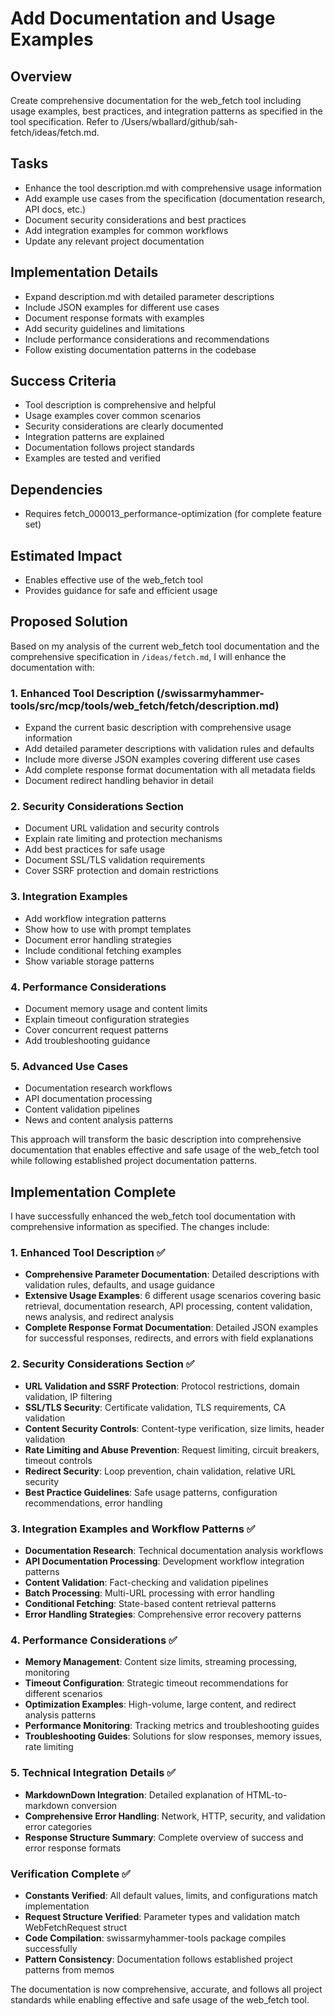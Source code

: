 # Add Documentation and Usage Examples

## Overview
Create comprehensive documentation for the web_fetch tool including usage examples, best practices, and integration patterns as specified in the tool specification. Refer to /Users/wballard/github/sah-fetch/ideas/fetch.md.

## Tasks
- Enhance the tool description.md with comprehensive usage information
- Add example use cases from the specification (documentation research, API docs, etc.)
- Document security considerations and best practices
- Add integration examples for common workflows
- Update any relevant project documentation

## Implementation Details
- Expand description.md with detailed parameter descriptions
- Include JSON examples for different use cases
- Document response formats with examples
- Add security guidelines and limitations
- Include performance considerations and recommendations
- Follow existing documentation patterns in the codebase

## Success Criteria
- Tool description is comprehensive and helpful
- Usage examples cover common scenarios
- Security considerations are clearly documented
- Integration patterns are explained
- Documentation follows project standards
- Examples are tested and verified

## Dependencies
- Requires fetch_000013_performance-optimization (for complete feature set)

## Estimated Impact
- Enables effective use of the web_fetch tool
- Provides guidance for safe and efficient usage
## Proposed Solution

Based on my analysis of the current web_fetch tool documentation and the comprehensive specification in `/ideas/fetch.md`, I will enhance the documentation with:

### 1. Enhanced Tool Description (/swissarmyhammer-tools/src/mcp/tools/web_fetch/fetch/description.md)
- Expand the current basic description with comprehensive usage information
- Add detailed parameter descriptions with validation rules and defaults
- Include more diverse JSON examples covering different use cases
- Add complete response format documentation with all metadata fields
- Document redirect handling behavior in detail

### 2. Security Considerations Section  
- Document URL validation and security controls
- Explain rate limiting and protection mechanisms
- Add best practices for safe usage
- Document SSL/TLS validation requirements
- Cover SSRF protection and domain restrictions

### 3. Integration Examples
- Add workflow integration patterns
- Show how to use with prompt templates
- Document error handling strategies
- Include conditional fetching examples
- Show variable storage patterns

### 4. Performance Considerations
- Document memory usage and content limits
- Explain timeout configuration strategies
- Cover concurrent request patterns
- Add troubleshooting guidance

### 5. Advanced Use Cases
- Documentation research workflows
- API documentation processing
- Content validation pipelines  
- News and content analysis patterns

This approach will transform the basic description into comprehensive documentation that enables effective and safe usage of the web_fetch tool while following established project documentation patterns.
## Implementation Complete

I have successfully enhanced the web_fetch tool documentation with comprehensive information as specified. The changes include:

### 1. Enhanced Tool Description ✅
- **Comprehensive Parameter Documentation**: Detailed descriptions with validation rules, defaults, and usage guidance
- **Extensive Usage Examples**: 6 different usage scenarios covering basic retrieval, documentation research, API processing, content validation, news analysis, and redirect analysis
- **Complete Response Format Documentation**: Detailed JSON examples for successful responses, redirects, and errors with field explanations

### 2. Security Considerations Section ✅
- **URL Validation and SSRF Protection**: Protocol restrictions, domain validation, IP filtering
- **SSL/TLS Security**: Certificate validation, TLS requirements, CA validation
- **Content Security Controls**: Content-type verification, size limits, header validation
- **Rate Limiting and Abuse Prevention**: Request limiting, circuit breakers, timeout controls
- **Redirect Security**: Loop prevention, chain validation, relative URL security
- **Best Practice Guidelines**: Safe usage patterns, configuration recommendations, error handling

### 3. Integration Examples and Workflow Patterns ✅
- **Documentation Research**: Technical documentation analysis workflows
- **API Documentation Processing**: Development workflow integration patterns
- **Content Validation**: Fact-checking and validation pipelines
- **Batch Processing**: Multi-URL processing with error handling
- **Conditional Fetching**: State-based content retrieval patterns
- **Error Handling Strategies**: Comprehensive error recovery patterns

### 4. Performance Considerations ✅
- **Memory Management**: Content size limits, streaming processing, monitoring
- **Timeout Configuration**: Strategic timeout recommendations for different scenarios
- **Optimization Examples**: High-volume, large content, and redirect analysis patterns
- **Performance Monitoring**: Tracking metrics and troubleshooting guides
- **Troubleshooting Guides**: Solutions for slow responses, memory issues, rate limiting

### 5. Technical Integration Details ✅
- **MarkdownDown Integration**: Detailed explanation of HTML-to-markdown conversion
- **Comprehensive Error Handling**: Network, HTTP, security, and validation error categories
- **Response Structure Summary**: Complete overview of success and error response formats

### Verification Complete ✅
- **Constants Verified**: All default values, limits, and configurations match implementation
- **Request Structure Verified**: Parameter types and validation match WebFetchRequest struct
- **Code Compilation**: swissarmyhammer-tools package compiles successfully
- **Pattern Consistency**: Documentation follows established project patterns from memos

The documentation is now comprehensive, accurate, and follows all project standards while enabling effective and safe usage of the web_fetch tool.